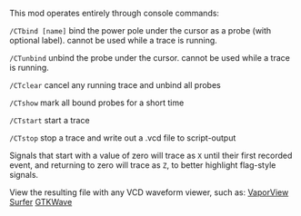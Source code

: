 This mod operates entirely through console commands:

`/CTbind [name]` bind the power pole under the cursor as a probe (with optional label). cannot be used while a trace is running.

`/CTunbind` unbind the probe under the cursor. cannot be used while a trace is running.

`/CTclear` cancel any running trace and unbind all probes

`/CTshow` mark all bound probes for a short time

`/CTstart` start a trace

`/CTstop` stop a trace and write out a .vcd file to script-output

Signals that start with a value of zero will trace as `X` until their first recorded event, and returning to zero will trace as `Z`, to better highlight flag-style signals.

View the resulting file with any VCD waveform viewer, such as: [VaporView](https://github.com/Lramseyer/vaporview) [Surfer](https://surfer-project.org/) [GTKWave](https://gtkwave.sourceforge.net/)